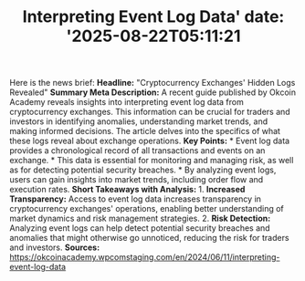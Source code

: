 ﻿---
title: "Interpreting Event Log Data'
date: '2025-08-22T05:11:21"
category: "Markets"
summary: ""
slug: "interpreting event log data"
source_urls:
  - "https://okcoinacademy.wpcomstaging.com/en/2024/06/11/interpreting-event-log-data"
seo:
  title: "Interpreting Event Log Data | Hash n Hedge'
  description: '"
  keywords: ["news", "markets", "brief"]
---
Here is the news brief:  **Headline:** "Cryptocurrency Exchanges' Hidden Logs Revealed"  **Summary Meta Description:**  A recent guide published by Okcoin Academy reveals insights into interpreting event log data from cryptocurrency exchanges. This information can be crucial for traders and investors in identifying anomalies, understanding market trends, and making informed decisions. The article delves into the specifics of what these logs reveal about exchange operations.  **Key Points:**  * Event log data provides a chronological record of all transactions and events on an exchange. * This data is essential for monitoring and managing risk, as well as for detecting potential security breaches. * By analyzing event logs, users can gain insights into market trends, including order flow and execution rates.  **Short Takeaways with Analysis:**  1. **Increased Transparency:** Access to event log data increases transparency in cryptocurrency exchanges' operations, enabling better understanding of market dynamics and risk management strategies. 2. **Risk Detection:** Analyzing event logs can help detect potential security breaches and anomalies that might otherwise go unnoticed, reducing the risk for traders and investors.  **Sources:** https://okcoinacademy.wpcomstaging.com/en/2024/06/11/interpreting-event-log-data 
